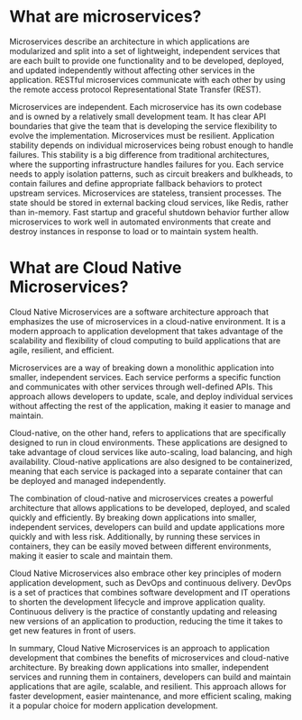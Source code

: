 # What are microservices?
Microservices describe an architecture in which applications are modularized and split into a set of lightweight, independent services that are each built to provide one functionality and to be developed, deployed, and updated independently without affecting other services in the application. RESTful microservices communicate with each other by using the remote access protocol Representational State Transfer (REST).

Microservices are independent. Each microservice has its own codebase and is owned by a relatively small development team. It has clear API boundaries that give the team that is developing the service flexibility to evolve the implementation.
Microservices must be resilient. Application stability depends on individual microservices being robust enough to handle failures. This stability is a big difference from traditional architectures, where the supporting infrastructure handles failures for you. Each service needs to apply isolation patterns, such as circuit breakers and bulkheads, to contain failures and define appropriate fallback behaviors to protect upstream services.
Microservices are stateless, transient processes. The state should be stored in external backing cloud services, like Redis, rather than in-memory. Fast startup and graceful shutdown behavior further allow microservices to work well in automated environments that create and destroy instances in response to load or to maintain system health.

# What are Cloud Native Microservices?
Cloud Native Microservices are a software architecture approach that emphasizes the use of microservices in a cloud-native environment. It is a modern approach to application development that takes advantage of the scalability and flexibility of cloud computing to build applications that are agile, resilient, and efficient.

Microservices are a way of breaking down a monolithic application into smaller, independent services. Each service performs a specific function and communicates with other services through well-defined APIs. This approach allows developers to update, scale, and deploy individual services without affecting the rest of the application, making it easier to manage and maintain.

Cloud-native, on the other hand, refers to applications that are specifically designed to run in cloud environments. These applications are designed to take advantage of cloud services like auto-scaling, load balancing, and high availability. Cloud-native applications are also designed to be containerized, meaning that each service is packaged into a separate container that can be deployed and managed independently.

The combination of cloud-native and microservices creates a powerful architecture that allows applications to be developed, deployed, and scaled quickly and efficiently. By breaking down applications into smaller, independent services, developers can build and update applications more quickly and with less risk. Additionally, by running these services in containers, they can be easily moved between different environments, making it easier to scale and maintain them.

Cloud Native Microservices also embrace other key principles of modern application development, such as DevOps and continuous delivery. DevOps is a set of practices that combines software development and IT operations to shorten the development lifecycle and improve application quality. Continuous delivery is the practice of constantly updating and releasing new versions of an application to production, reducing the time it takes to get new features in front of users.

In summary, Cloud Native Microservices is an approach to application development that combines the benefits of microservices and cloud-native architecture. By breaking down applications into smaller, independent services and running them in containers, developers can build and maintain applications that are agile, scalable, and resilient. This approach allows for faster development, easier maintenance, and more efficient scaling, making it a popular choice for modern application development.

